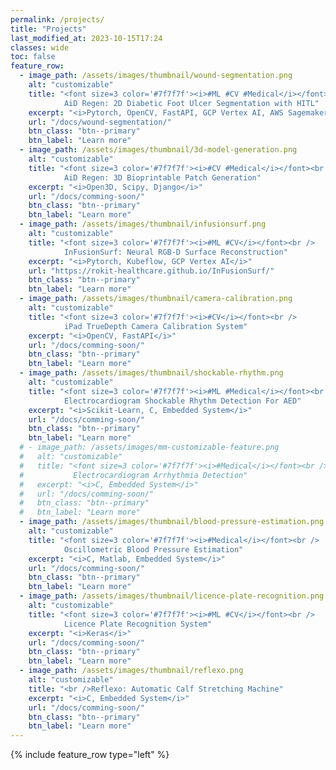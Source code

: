 ```yaml
---
permalink: /projects/
title: "Projects"
last_modified_at: 2023-10-15T17:24
classes: wide
toc: false
feature_row:
  - image_path: /assets/images/thumbnail/wound-segmentation.png
    alt: "customizable"
    title: "<font size=3 color='#7f7f7f'><i>#ML #CV #Medical</i></font><br />
            AiD Regen: 2D Diabetic Foot Ulcer Segmentation with HITL"
    excerpt: "<i>Pytorch, OpenCV, FastAPI, GCP Vertex AI, AWS Sagemaker</i>"
    url: "/docs/wound-segmentation/"
    btn_class: "btn--primary"
    btn_label: "Learn more"
  - image_path: /assets/images/thumbnail/3d-model-generation.png
    alt: "customizable"
    title: "<font size=3 color='#7f7f7f'><i>#CV #Medical</i></font><br />
            AiD Regen: 3D Bioprintable Patch Generation"
    excerpt: "<i>Open3D, Scipy, Django</i>"
    url: "/docs/comming-soon/"
    btn_class: "btn--primary"
    btn_label: "Learn more"
  - image_path: /assets/images/thumbnail/infusionsurf.png
    alt: "customizable"
    title: "<font size=3 color='#7f7f7f'><i>#ML #CV</i></font><br />
            InFusionSurf: Neural RGB-D Surface Reconstruction"
    excerpt: "<i>Pytorch, Kubeflow, GCP Vertex AI</i>"
    url: "https://rokit-healthcare.github.io/InFusionSurf/"
    btn_class: "btn--primary"
    btn_label: "Learn more"
  - image_path: /assets/images/thumbnail/camera-calibration.png
    alt: "customizable"
    title: "<font size=3 color='#7f7f7f'><i>#CV</i></font><br />
            iPad TrueDepth Camera Calibration System"
    excerpt: "<i>OpenCV, FastAPI</i>"
    url: "/docs/comming-soon/"
    btn_class: "btn--primary"
    btn_label: "Learn more"
  - image_path: /assets/images/thumbnail/shockable-rhythm.png
    alt: "customizable"
    title: "<font size=3 color='#7f7f7f'><i>#ML #Medical</i></font><br />
            Electrocardiogram Shockable Rhythm Detection For AED"
    excerpt: "<i>Scikit-Learn, C, Embedded System</i>"
    url: "/docs/comming-soon/"
    btn_class: "btn--primary"
    btn_label: "Learn more"
  # - image_path: /assets/images/mm-customizable-feature.png
  #   alt: "customizable"
  #   title: "<font size=3 color='#7f7f7f'><i>#Medical</i></font><br />
  #           Electrocardiogram Arrhythmia Detection"
  #   excerpt: "<i>C, Embedded System</i>"
  #   url: "/docs/comming-soon/"
  #   btn_class: "btn--primary"
  #   btn_label: "Learn more"
  - image_path: /assets/images/thumbnail/blood-pressure-estimation.png
    alt: "customizable"
    title: "<font size=3 color='#7f7f7f'><i>#Medical</i></font><br />
            Oscillometric Blood Pressure Estimation"
    excerpt: "<i>C, Matlab, Embedded System</i>"
    url: "/docs/comming-soon/"
    btn_class: "btn--primary"
    btn_label: "Learn more"
  - image_path: /assets/images/thumbnail/licence-plate-recognition.png
    alt: "customizable"
    title: "<font size=3 color='#7f7f7f'><i>#ML #CV</i></font><br />
            Licence Plate Recognition System"
    excerpt: "<i>Keras</i>"
    url: "/docs/comming-soon/"
    btn_class: "btn--primary"
    btn_label: "Learn more"
  - image_path: /assets/images/thumbnail/reflexo.png
    alt: "customizable"
    title: "<br />Reflexo: Automatic Calf Stretching Machine"
    excerpt: "<i>C, Embedded System</i>"
    url: "/docs/comming-soon/"
    btn_class: "btn--primary"
    btn_label: "Learn more"
---
```


{% include feature_row type="left" %}
